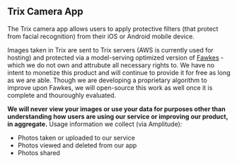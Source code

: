 ## Trix Camera App

The Trix camera app allows users to apply protective filters (that protect from facial recognition) from their iOS or Android mobile device.

Images taken in Trix are sent to Trix servers (AWS is currently used for hosting) and protected via a model-serving optimized version of [Fawkes](https://github.com/Shawn-Shan/fawkes) - which we do not own and attrubute all necessary rights to. We have no intent to monetize this product and will continue to provide it for free as long as we are able. Though we are developing a proprietary algorithm to improve upon Fawkes, we will open-source this work as well once it is complete and thouroughly evaluated. 

**We will never view your images or use your data for purposes other than understanding how users are using our service or improving our product, in aggregate.** Usage information we collect (via Amplitude):
* Photos taken or uploaded to our service
* Photos viewed and deleted from our app
* Photos shared
